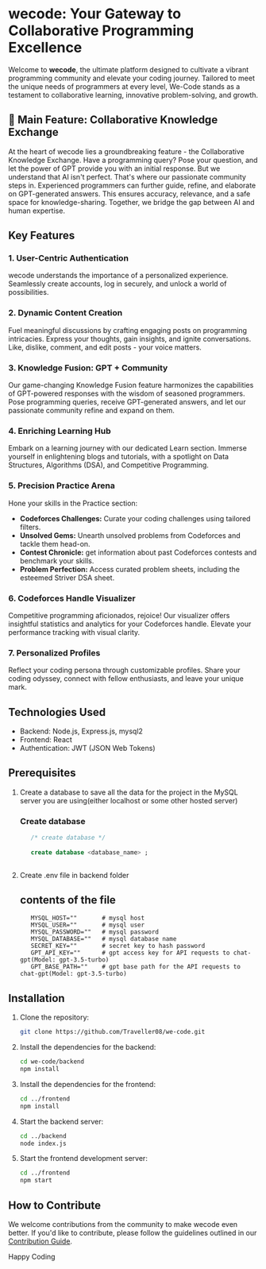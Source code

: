 # wecode: Your Gateway to Collaborative Programming Excellence

Welcome to **wecode**, the ultimate platform designed to cultivate a vibrant programming community and elevate your coding journey. Tailored to meet the unique needs of programmers at every level, We-Code stands as a testament to collaborative learning, innovative problem-solving, and growth.

## 🌟 Main Feature: Collaborative Knowledge Exchange

At the heart of wecode lies a groundbreaking feature - the Collaborative Knowledge Exchange. Have a programming query? Pose your question, and let the power of GPT provide you with an initial response. But we understand that AI isn't perfect. That's where our passionate community steps in. Experienced programmers can further guide, refine, and elaborate on GPT-generated answers. This ensures accuracy, relevance, and a safe space for knowledge-sharing. Together, we bridge the gap between AI and human expertise.

## Key Features

### **1. User-Centric Authentication**
wecode understands the importance of a personalized experience. Seamlessly create accounts, log in securely, and unlock a world of possibilities.

### **2. Dynamic Content Creation**
Fuel meaningful discussions by crafting engaging posts on programming intricacies. Express your thoughts, gain insights, and ignite conversations. Like, dislike, comment, and edit posts - your voice matters.

### **3. Knowledge Fusion: GPT + Community**
Our game-changing Knowledge Fusion feature harmonizes the capabilities of GPT-powered responses with the wisdom of seasoned programmers. Pose programming queries, receive GPT-generated answers, and let our passionate community refine and expand on them.

### **4. Enriching Learning Hub**
Embark on a learning journey with our dedicated Learn section. Immerse yourself in enlightening blogs and tutorials, with a spotlight on Data Structures, Algorithms (DSA), and Competitive Programming.

### **5. Precision Practice Arena**
Hone your skills in the Practice section:
- **Codeforces Challenges:** Curate your coding challenges using tailored filters.
- **Unsolved Gems:** Unearth unsolved problems from Codeforces and tackle them head-on.
- **Contest Chronicle:** get information about past Codeforces contests and benchmark your skills.
- **Problem Perfection:** Access curated problem sheets, including the esteemed Striver DSA sheet.

### **6. Codeforces Handle Visualizer**
Competitive programming aficionados, rejoice! Our visualizer offers insightful statistics and analytics for your Codeforces handle. Elevate your performance tracking with visual clarity.

### **7. Personalized Profiles**
Reflect your coding persona through customizable profiles. Share your coding odyssey, connect with fellow enthusiasts, and leave your unique mark.

## Technologies Used

- Backend: Node.js, Express.js, mysql2
- Frontend: React
- Authentication: JWT (JSON Web Tokens)

## Prerequisites
1. Create a database to save all the data for the project in the MySQL server you are using(either localhost or some other hosted server)
   
   ### Create database
   ```sql
      /* create database */
      
      create database <database_name> ;
      
2. Create .env file in backend folder
   ## contents of the file
   ```env
      MYSQL_HOST=""       # mysql host
      MYSQL_USER=""       # mysql user
      MYSQL_PASSWORD=""   # mysql password
      MYSQL_DATABASE=""   # mysql database name
      SECRET_KEY=""       # secret key to hash password
      GPT_API_KEY=""      # gpt access key for API requests to chat-gpt(Model: gpt-3.5-turbo)
      GPT_BASE_PATH=""    # gpt base path for the API requests to chat-gpt(Model: gpt-3.5-turbo)

## Installation

1. Clone the repository:
   ```bash
   git clone https://github.com/Traveller08/we-code.git
   
2. Install the dependencies for the backend:
   ```bash
   cd we-code/backend
   npm install
   
3. Install the dependencies for the frontend:
   ```bash
   cd ../frontend
   npm install
   
4. Start the backend server:
   ```bash
   cd ../backend
   node index.js

6. Start the frontend development server:
   ```bash
   cd ../frontend
   npm start

## How to Contribute

We welcome contributions from the community to make wecode even better. If you'd like to contribute, please follow the guidelines outlined in our [Contribution Guide](contribution.md).


Happy Coding
